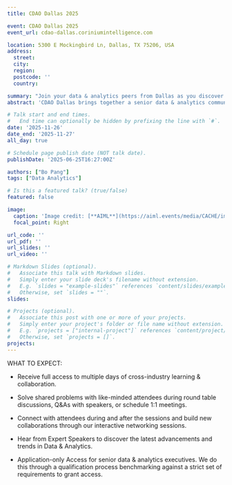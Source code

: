 ```yaml
---
title: CDAO Dallas 2025

event: CDAO Dallas 2025
event_url: cdao-dallas.coriniumintelligence.com

location: 5300 E Mockingbird Ln, Dallas, TX 75206, USA
address:
  street: 
  city: 
  region: 
  postcode: ''
  country: 

summary: "Join your data & analytics peers from Dallas as you discover the latest trends and challenges facing your role"
abstract: 'CDAO Dallas brings together a senior data & analytics community for a day of learning, networking, and collaboration. Whether you are new to data & analytics or a seasoned leader, you will leave our event with insights and takeaways that will guide you and your team to success throughout 2025.'

# Talk start and end times.
#   End time can optionally be hidden by prefixing the line with `#`.
date: '2025-11-26'
date_end: '2025-11-27'
all_day: true

# Schedule page publish date (NOT talk date).
publishDate: '2025-06-25T16:27:00Z'

authors: ["Bo Pang"]
tags: ["Data Analytics"]

# Is this a featured talk? (true/false)
featured: false

image:
  caption: 'Image credit: [**AIML**](https://aiml.events/media/CACHE/images/image/f8/e1/f8e1ce3129e0401599f77867d8f5c901/3edbf4f3f7a5c86c40537a9f3baefbe8.jpg)'
  focal_point: Right

url_code: ''
url_pdf: ''
url_slides: ''
url_video: ''

# Markdown Slides (optional).
#   Associate this talk with Markdown slides.
#   Simply enter your slide deck's filename without extension.
#   E.g. `slides = "example-slides"` references `content/slides/example-slides.md`.
#   Otherwise, set `slides = ""`.
slides:

# Projects (optional).
#   Associate this post with one or more of your projects.
#   Simply enter your project's folder or file name without extension.
#   E.g. `projects = ["internal-project"]` references `content/project/deep-learning/index.md`.
#   Otherwise, set `projects = []`.
projects:
---
```


WHAT TO EXPECT:
- Receive full access to multiple days of cross-industry learning & collaboration.

- Solve shared problems with like-minded attendees during round table discussions, Q&As with speakers, or schedule 1:1 meetings.

- Connect with attendees during and after the sessions and build new collaborations through our interactive networking sessions.

- Hear from Expert Speakers to discover the latest advancements and trends in Data & Analytics.

- Application-only Access for senior data & analytics executives. We do this through a qualification process benchmarking against a strict set of requirements to grant access.
